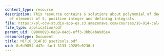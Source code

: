 ```yaml
---
content_type: resource
description: This resource contains 6 solutions about polynomial of degree n, number
  of elements of S, positive integer and defining integrals.
file: https://ol-ocw-studio-app-qa.s3.amazonaws.com/courses/18-014-calculus-with-theory-fall-2010/8c6d9854d47edac1313349289e0236cf_MIT18_014F10_pset2sols.pdf
file_type: application/pdf
parent_uid: 09800893-0e69-84c6-eff3-3bb84ba9d6a4
resourcetype: Document
title: MIT18_014F10_pset2sols.pdf
uid: 8c6d9854-d47e-dac1-3133-49289e0236cf
---
```

